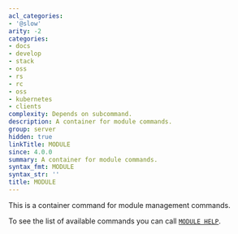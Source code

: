 ```yaml
---
acl_categories:
- '@slow'
arity: -2
categories:
- docs
- develop
- stack
- oss
- rs
- rc
- oss
- kubernetes
- clients
complexity: Depends on subcommand.
description: A container for module commands.
group: server
hidden: true
linkTitle: MODULE
since: 4.0.0
summary: A container for module commands.
syntax_fmt: MODULE
syntax_str: ''
title: MODULE
---
```

This is a container command for module management commands.

To see the list of available commands you can call [`MODULE HELP`](/commands/module-help).
